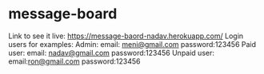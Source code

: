 # message-board
Link to see it live:
https://message-baord-nadav.herokuapp.com/
Login users for examples:
Admin: email: meni@gmail.com password:123456
Paid user: email: nadav@gmail.com password:123456
Unpaid user: email:ron@gmail.com password:123456
